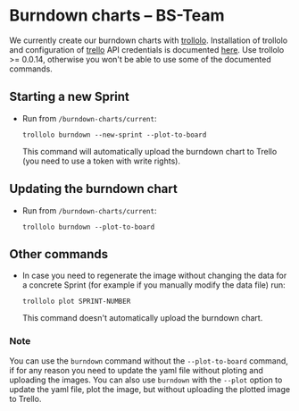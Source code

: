# Burndown charts – BS-Team

We currently create our burndown charts with [trollolo](https://github.com/openSUSE/trollolo).
Installation of trollolo and configuration of [trello](https://trello.com) API credentials is
documented [here](https://github.com/openSUSE/trollolo#installation). Use trollolo >= 0.0.14, otherwise you won't be able to use some of the documented commands.

## Starting a new Sprint

- Run from `/burndown-charts/current`:

  ```shell
  trollolo burndown --new-sprint --plot-to-board
  ```

  This command will automatically upload the burndown chart to Trello (you need to use a token with write rights).


## Updating the burndown chart

- Run from `/burndown-charts/current`:

  ```shell
  trollolo burndown --plot-to-board
  ```

  
## Other commands
  
- In case you need to regenerate the image without changing the data for a concrete Sprint (for example if you manually modify the data file) run:

  ```shell
  trollolo plot SPRINT-NUMBER
  ```
  
  This command doesn't automatically upload the burndown chart.


### Note

You can use the `burndown` command without the `--plot-to-board` command, if for any reason you need to update the yaml file without ploting and uploading the images. You can also use `burndown` with the `--plot` option to update the yaml file, plot the image, but without uploading the plotted image to Trello.
    